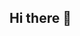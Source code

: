 <h2>Hi there 👋</h2>

<!--
<a href="https://www.gitanimals.org/en_US?utm_medium=image&utm_source=juyeoph&utm_content=line">
  <img
    src="https://render.gitanimals.org/lines/juyeoph?pet-id=711109737781675176"
    width="600"
    height="120"
  />
</a>

**juyeoph/juyeoph** is a ✨ _special_ ✨ repository because its `README.md` (this file) appears on your GitHub profile.

Here are some ideas to get you started:

- 🔭 I’m currently working on ...
- 🌱 I’m currently learning ...
- 👯 I’m looking to collaborate on ...
- 🤔 I’m looking for help with ...
- 💬 Ask me about ...
- 📫 How to reach me: ...
- 😄 Pronouns: ...
- ⚡ Fun fact: ...
-->
